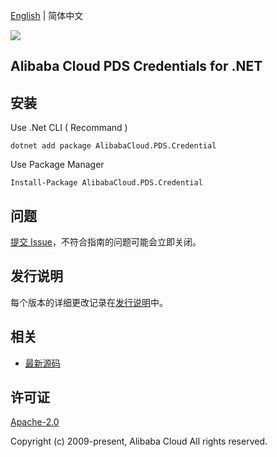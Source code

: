 [English](README.md) | 简体中文

![](https://aliyunsdk-pages.alicdn.com/icons/AlibabaCloud.svg)

## Alibaba Cloud PDS Credentials for .NET


## 安装

Use .Net CLI ( Recommand )

    dotnet add package AlibabaCloud.PDS.Credential

Use Package Manager

    Install-Package AlibabaCloud.PDS.Credential

## 问题
[提交 Issue](https://github.com/aliyun/alibabacloud-pds-sdk/issues/new)，不符合指南的问题可能会立即关闭。

## 发行说明
每个版本的详细更改记录在[发行说明](./ChangeLog.md)中。

## 相关
* [最新源码](https://github.com/aliyun/alibabacloud-pds-sdk/tree/master/credential/csharp/core)

## 许可证
[Apache-2.0](http://www.apache.org/licenses/LICENSE-2.0)

Copyright (c) 2009-present, Alibaba Cloud All rights reserved.

